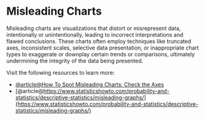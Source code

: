 # Misleading Charts

Misleading charts are visualizations that distort or misrepresent data, intentionally or unintentionally, leading to incorrect interpretations and flawed conclusions. These charts often employ techniques like truncated axes, inconsistent scales, selective data presentation, or inappropriate chart types to exaggerate or downplay certain trends or comparisons, ultimately undermining the integrity of the data being presented.

Visit the following resources to learn more:

- [@article@How To Spot Misleading Charts: Check the Axes](https://www.tableau.com/blog/how-spot-misleading-charts-check-axes)
- [@article@https://www.statisticshowto.com/probability-and-statistics/descriptive-statistics/misleading-graphs/](https://www.statisticshowto.com/probability-and-statistics/descriptive-statistics/misleading-graphs/)